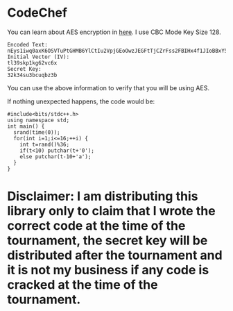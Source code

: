 # CodeChef

You can learn about AES encryption in [here](https://www.coderstool.com/aes-decryption). I use CBC Mode Key Size 128.

```
Encoded Text:
nEys1iwq0axK6OSVTuPtGHMB6YlCtIu2VpjGEoOwzJEGFtTjCZrFss2FBIHx4f1JIoBBxY5ypCQCtotrO5NLRgWBjXW+Eu3HySDHyoo2W8QDKcih7f6IDNvxtgXH/tGiP07E5PSCnzq5dIiBkTqUyxpkjBQHQW66WROh2ehdUE6uhZ6UMBTjWpcgwHmFP1gGy0xUHsPK11vHpzJ8iwv2uhPfbV54p3k5mJ33B4BEFdxJIHvwVFHck/gP9EZaKcv5
Initial Vector (IV):
tl39skp1kg62vc6x
Secret Key:
32k34su3bcuqbz3b
```
You can use the above information to verify that you will be using AES.

If nothing unexpected happens, the code would be:
```
#include<bits/stdc++.h>
using namespace std;
int main() {
  srand(time(0));
  for(int i=1;i<=16;++i) {
    int t=rand()%36;
    if(t<10) putchar(t+'0');
    else putchar(t-10+'a');
  }
}
```
# Disclaimer: I am distributing this library only to claim that I wrote the correct code at the time of the tournament, the secret key will be distributed after the tournament and it is not my business if any code is cracked at the time of the tournament.
